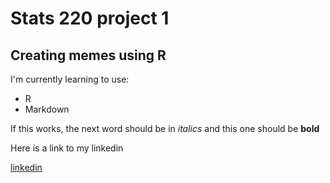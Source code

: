 # Stats 220 project 1
## Creating memes using R

I'm currently learning to use:
* R 
* Markdown

If this works, the next word should be in *italics* and this one should be **bold**

Here is a link to my linkedin

[linkedin](https://www.linkedin.com/in/jinlong-shen-846727276/)
